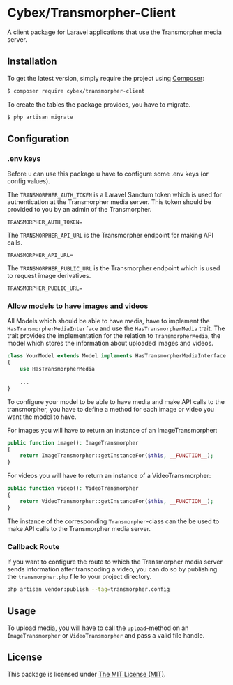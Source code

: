 # Cybex/Transmorpher-Client

A client package for Laravel applications that use the Transmorpher media server.

## Installation

To get the latest version, simply require the project using [Composer](https://getcomposer.org):

```bash
$ composer require cybex/transmorpher-client
```

To create the tables the package provides, you have to migrate.

```bash
$ php artisan migrate
```

## Configuration

### .env keys

Before u can use this package u have to configure some .env keys (or config values).

The `TRANSMORPHER_AUTH_TOKEN` is a Laravel Sanctum token which is used for authentication at the Transmorpher media
server. This token should be provided to you by an admin of the Transmorpher.

```dotenv
TRANSMORPHER_AUTH_TOKEN=
```

The `TRANSMORPHER_API_URL` is the Transmorpher endpoint for making API calls.

```dotenv
TRANSMORPHER_API_URL=
```

The `TRANSMORPHER_PUBLIC_URL` is the Transmorpher endpoint which is used to request image derivatives.

```dotenv
TRANSMORPHER_PUBLIC_URL=
```

### Allow models to have images and videos

All Models which should be able to have media, have to implement the `HasTransmorpherMediaInterface` and use
the `HasTransmorpherMedia` trait. The trait provides the implementation for the relation to `TransmorpherMedia`, the
model which stores the information about uploaded images and videos.

```php
class YourModel extends Model implements HasTransmorpherMediaInterface
{
    use HasTransmorpherMedia
   
    ...
}
```

To configure your model to be able to have media and make API calls to the transmorpher, you have to define a method for
each image or video you want the model to have.

For images you will have to return an instance of an ImageTransmorpher:

```php
public function image(): ImageTransmorpher
{
    return ImageTransmorpher::getInstanceFor($this, __FUNCTION__);
}
```

For videos you will have to return an instance of a VideoTransmorpher:

```php
public function video(): VideoTransmorpher
{
    return VideoTransmorpher::getInstanceFor($this, __FUNCTION__);
}
```

The instance of the corresponding `Transmorpher`-class can the be used to make API calls to the Transmorpher media
server.

### Callback Route

If you want to configure the route to which the Transmorpher media server sends information after transcoding a video,
you can do so by publishing the `transmorpher.php` file to your project directory.

```bash
php artisan vendor:publish --tag=transmorpher.config
```

## Usage

To upload media, you will have to call the `upload`-method on an `ImageTransmorpher` or `VideoTransmorpher` and pass a
valid file handle.

## License

This package is licensed under [The MIT License (MIT)](LICENSE).
